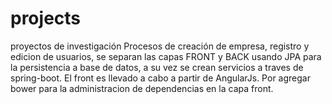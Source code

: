 # projects
proyectos de investigación
Procesos de creación de empresa, registro y edicion de usuarios, se separan las capas FRONT y BACK usando JPA para la persistencia a base de datos, a su vez se crean servicios a traves de spring-boot. El front es llevado a cabo a partir de AngularJs. Por agregar bower para la administracion de dependencias en la capa front. 
